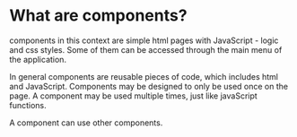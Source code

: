# What are components?
components in this context are simple html pages with JavaScript - logic and css styles. Some of them can be accessed through the main menu of the application.

In general components are reusable pieces of code, which includes html and JavaScript.
Components may be designed to only be used once on the page. A component may be used multiple times, just like javaScript functions.

A component can use other components.
